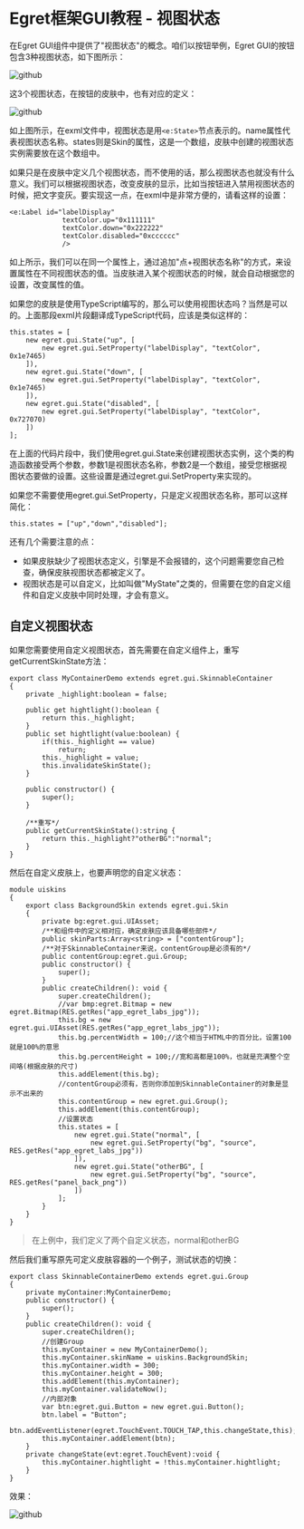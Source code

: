 Egret框架GUI教程 - 视图状态
===============

在Egret GUI组件中提供了"视图状态"的概念。咱们以按钮举例，Egret GUI的按钮包含3种视图状态，如下图所示：

![github](https://raw.githubusercontent.com/NeoGuo/html5-documents/master/egret-gui/images/state1.png "Egret")

这3个视图状态，在按钮的皮肤中，也有对应的定义：

![github](https://raw.githubusercontent.com/NeoGuo/html5-documents/master/egret-gui/images/state2.png "Egret")

如上图所示，在exml文件中，视图状态是用```<e:State>```节点表示的。name属性代表视图状态名称。states则是Skin的属性，这是一个数组，皮肤中创建的视图状态实例需要放在这个数组中。

如果只是在皮肤中定义几个视图状态，而不使用的话，那么视图状态也就没有什么意义。我们可以根据视图状态，改变皮肤的显示，比如当按钮进入禁用视图状态的时候，把文字变灰。要实现这一点，在exml中是非常方便的，请看这样的设置：

```
<e:Label id="labelDisplay" 
             textColor.up="0x111111"
             textColor.down="0x222222" 
             textColor.disabled="0xcccccc" 
             />
```

如上所示，我们可以在同一个属性上，通过追加"点+视图状态名称"的方式，来设置属性在不同视图状态的值。当皮肤进入某个视图状态的时候，就会自动根据您的设置，改变属性的值。

如果您的皮肤是使用TypeScript编写的，那么可以使用视图状态吗？当然是可以的。上面那段exml片段翻译成TypeScript代码，应该是类似这样的：

```
this.states = [
    new egret.gui.State("up", [
        new egret.gui.SetProperty("labelDisplay", "textColor", 0x1e7465)
    ]),
    new egret.gui.State("down", [
        new egret.gui.SetProperty("labelDisplay", "textColor", 0x1e7465)
    ]),
    new egret.gui.State("disabled", [
        new egret.gui.SetProperty("labelDisplay", "textColor", 0x727070)
    ])
];
```

在上面的代码片段中，我们使用egret.gui.State来创建视图状态实例，这个类的构造函数接受两个参数，参数1是视图状态名称，参数2是一个数组，接受您根据视图状态要做的设置。这些设置是通过egret.gui.SetProperty来实现的。

如果您不需要使用egret.gui.SetProperty，只是定义视图状态名称，那可以这样简化：

```
this.states = ["up","down","disabled"];
```

还有几个需要注意的点：

* 如果皮肤缺少了视图状态定义，引擎是不会报错的，这个问题需要您自己检查，确保皮肤视图状态都被定义了。
* 视图状态是可以自定义，比如叫做"MyState"之类的，但需要在您的自定义组件和自定义皮肤中同时处理，才会有意义。

自定义视图状态
---------------------

如果您需要使用自定义视图状态，首先需要在自定义组件上，重写getCurrentSkinState方法：

```
export class MyContainerDemo extends egret.gui.SkinnableContainer
{
    private _highlight:boolean = false;

    public get hightlight():boolean {
        return this._highlight;
    }
    public set hightlight(value:boolean) {
        if(this._highlight == value)
            return;
        this._highlight = value;
        this.invalidateSkinState();
    }

    public constructor() {
        super();
    }

    /**重写*/
    public getCurrentSkinState():string {
        return this._highlight?"otherBG":"normal";
    }
}
```

然后在自定义皮肤上，也要声明您的自定义状态：

```
module uiskins
{
    export class BackgroundSkin extends egret.gui.Skin
    {
        private bg:egret.gui.UIAsset;
        /**和组件中的定义相对应，确定皮肤应该具备哪些部件*/
        public skinParts:Array<string> = ["contentGroup"];
        /**对于SkinnableContainer来说，contentGroup是必须有的*/
        public contentGroup:egret.gui.Group;
        public constructor() {
            super();
        }
        public createChildren(): void {
            super.createChildren();
            //var bmp:egret.Bitmap = new egret.Bitmap(RES.getRes("app_egret_labs_jpg"));
            this.bg = new egret.gui.UIAsset(RES.getRes("app_egret_labs_jpg"));
            this.bg.percentWidth = 100;//这个相当于HTML中的百分比，设置100就是100%的意思
            this.bg.percentHeight = 100;//宽和高都是100%，也就是充满整个空间咯(根据皮肤的尺寸)
            this.addElement(this.bg);
            //contentGroup必须有，否则你添加到SkinnableContainer的对象是显示不出来的
            this.contentGroup = new egret.gui.Group();
            this.addElement(this.contentGroup);
            //设置状态
            this.states = [
                new egret.gui.State("normal", [
                    new egret.gui.SetProperty("bg", "source", RES.getRes("app_egret_labs_jpg"))
                ]),
                new egret.gui.State("otherBG", [
                    new egret.gui.SetProperty("bg", "source", RES.getRes("panel_back_png"))
                ])
            ];
        }
    }
}
```
> 在上例中，我们定义了两个自定义状态，normal和otherBG

然后我们重写原先可定义皮肤容器的一个例子，测试状态的切换：

```
export class SkinnableContainerDemo extends egret.gui.Group
{
    private myContainer:MyContainerDemo;
    public constructor() {
        super();
    }
    public createChildren(): void {
        super.createChildren();
        //创建Group
        this.myContainer = new MyContainerDemo();
        this.myContainer.skinName = uiskins.BackgroundSkin;
        this.myContainer.width = 300;
        this.myContainer.height = 300;
        this.addElement(this.myContainer);
        this.myContainer.validateNow();
        //内部对象
        var btn:egret.gui.Button = new egret.gui.Button();
        btn.label = "Button";
        btn.addEventListener(egret.TouchEvent.TOUCH_TAP,this.changeState,this);
        this.myContainer.addElement(btn);
    }
    private changeState(evt:egret.TouchEvent):void {
        this.myContainer.hightlight = !this.myContainer.hightlight;
    }
}
```

效果：

![github](https://raw.githubusercontent.com/NeoGuo/html5-documents/master/egret-gui/images/state3.png "Egret")